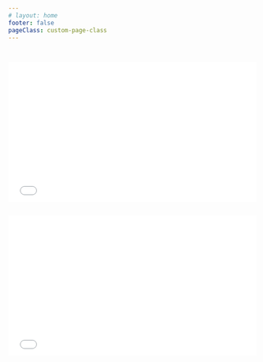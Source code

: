 ```yaml
---
# layout: home
footer: false
pageClass: custom-page-class
---
```

<!-- <video border="0" marginwidth="0" marginheight="0" src="/videos/韩立结婴_王铮亮旅人.mp4" controls="controls"></video> -->

<iframe
style="width:100%; aspect-ratio:16/9; margin-top: 2em;"
src="//player.bilibili.com/player.html?isOutside=true&aid=115073649483762&bvid=BV1UpehzqEnN&cid=31880249629&p=1" scrolling="no" border="0" frameborder="no" framespacing="0" allowfullscreen="true">
</iframe>

<iframe 
style="width:100%; aspect-ratio:16/9; margin-top: 2em;"
src="//player.bilibili.com/player.html?isOutside=true&aid=115050564098206&bvid=BV1P6YbzsEiW&cid=31785355044&p=1" scrolling="no" border="0" frameborder="no" framespacing="0" 
allowfullscreen="true">
</iframe>

<!-- <video border="0" marginwidth="0" marginheight="0" src="/videos/接受.mp4" controls="controls"></video> -->
